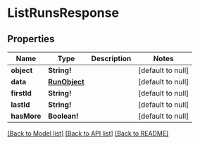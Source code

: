 # ListRunsResponse

## Properties
Name | Type | Description | Notes
------------ | ------------- | ------------- | -------------
**object** | **String!** |  | [default to null]
**data** | [**RunObject**](RunObject.md) |  | [default to null]
**firstId** | **String!** |  | [default to null]
**lastId** | **String!** |  | [default to null]
**hasMore** | **Boolean!** |  | [default to null]

[[Back to Model list]](../README.md#documentation-for-models) [[Back to API list]](../README.md#documentation-for-api-endpoints) [[Back to README]](../README.md)



